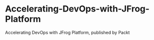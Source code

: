 # Accelerating-DevOps-with-JFrog-Platform

Accelerating DevOps with JFrog Platform, published by Packt
